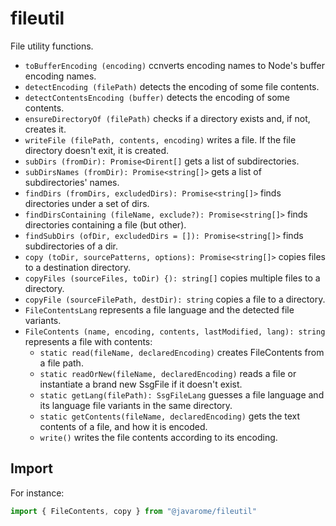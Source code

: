 # fileutil
File utility functions.

- `toBufferEncoding (encoding)` ccnverts encoding names to Node's buffer encoding names.
- `detectEncoding (filePath)` detects the encoding of some file contents.
- `detectContentsEncoding (buffer)` detects the encoding of some contents.
- `ensureDirectoryOf (filePath)` checks if a directory exists and, if not, creates it.
- `writeFile (filePath, contents, encoding)` writes a file. If the file directory doesn't exit, it is created.
- `subDirs (fromDir): Promise<Dirent[]` gets a list of subdirectories.
- `subDirsNames (fromDir): Promise<string[]>` gets a list of subdirectories' names.
- `findDirs (fromDirs, excludedDirs): Promise<string[]>` finds directories under a set of dirs.
- `findDirsContaining (fileName, exclude?): Promise<string[]>` finds directories containing a file (but other).
- `findSubDirs (ofDir, excludedDirs = []): Promise<string[]>` finds subdirectories of a dir.
- `copy (toDir, sourcePatterns, options): Promise<string[]>` copies files to a destination directory.
- `copyFiles (sourceFiles, toDir) {): string[]` copies multiple files to a directory.
- `copyFile (sourceFilePath, destDir): string` copies a file to a directory.
- `FileContentsLang` represents a file language and the detected file variants.
- `FileContents (name, encoding, contents, lastModified, lang): string` represents a file with contents:
  - `static read(fileName, declaredEncoding)` creates FileContents from a file path.
  - `static readOrNew(fileName, declaredEncoding)` reads a file or instantiate a brand new SsgFile if it doesn't exist.
  - `static getLang(filePath): SsgFileLang` guesses a file language and its language file variants in the same directory.
  - `static getContents(fileName, declaredEncoding)` gets the text contents of a file, and how it is encoded.
  - `write()` writes the file contents according to its encoding.

## Import
For instance:
```js
import { FileContents, copy } from "@javarome/fileutil"
```
